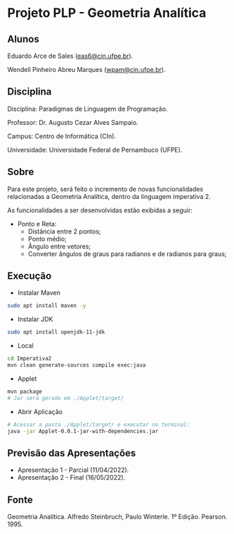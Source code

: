 # Projeto PLP - Geometria Analítica

## Alunos

Eduardo Arce de Sales (eas6@cin.ufpe.br).

Wendell Pinheiro Abreu Marques (wpam@cin.ufpe.br).

## Disciplina

Disciplina: Paradigmas de Linguagem de Programação.

Professor: Dr. Augusto Cezar Alves Sampaio.

Campus: Centro de Informática (CIn).

Universidade: Universidade Federal de Pernambuco (UFPE).

## Sobre

Para este projeto, será feito o incremento de novas funcionalidades relacionadas a Geometria Analítica, dentro da linguagem imperativa 2.

As funcionalidades a ser desenvolvidas estão exibidas a seguir:
* Ponto e Reta:
    - Distância entre 2 pontos;
    - Ponto médio;
    - Ângulo entre vetores;
    - Converter ângulos de graus para radianos e de radianos para graus;

## Execução

* Instalar Maven

```bash
sudo apt install maven -y
```

* Instalar JDK

```bash
sudo apt install openjdk-11-jdk
```

* Local

```bash
cd Imperativa2
mvn clean generate-sources compile exec:java
```

* Applet

```bash
mvn package
# Jar será gerado em ./Applet/target/
```

* Abrir Aplicação

```bash
# Acessar a pasta ./Applet/target/ e executar no terminal:
java -jar Applet-0.0.1-jar-with-dependencies.jar
```


## Previsão das Apresentações

* Apresentação 1 - Parcial (11/04/2022).
* Apresentação 2 - Final (16/05/2022).

## Fonte

Geometria Analítica. Alfredo Steinbruch, Paulo Winterle. 1º Edição. Pearson. 1995.


